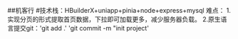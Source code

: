##机客行
#技术栈：HBuilderX+uniapp+pinia+node+express+mysql
难点：
    1.实现分页的形式提取首页数据，下拉即可加载更多，减少服务器负载。
    2.原生语言提交git：'git add .' 'git commit -m "init project'